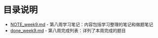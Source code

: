 # 目录说明

- [NOTE_week9.md](https://github.com/dekeshile/algorithm010/blob/master/Week09/NOTE_week9.md)     -    第八周学习笔记：内容包括学习整理的笔记和做题笔记
- [done_week9.md](https://github.com/dekeshile/algorithm010/blob/master/Week09/done_week9.md)     -    第八周完成列表：详列了本周完成的题目

  

  
